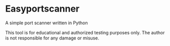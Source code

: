 # Easyportscanner
A simple port scanner written in Python

 This tool is for educational and authorized testing purposes only.
 The author is not responsible for any damage or misuse.
